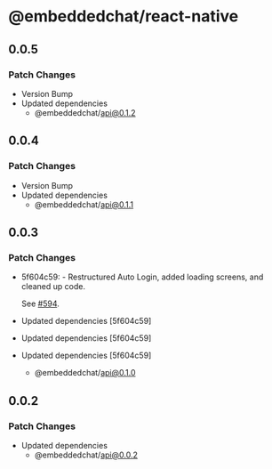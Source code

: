 # @embeddedchat/react-native

## 0.0.5

### Patch Changes

- Version Bump
- Updated dependencies
  - @embeddedchat/api@0.1.2

## 0.0.4

### Patch Changes

- Version Bump
- Updated dependencies
  - @embeddedchat/api@0.1.1

## 0.0.3

### Patch Changes

- 5f604c59: - Restructured Auto Login, added loading screens, and cleaned up code.

  See [#594](https://github.com/RocketChat/EmbeddedChat/pull/594).

- Updated dependencies [5f604c59]
- Updated dependencies [5f604c59]
- Updated dependencies [5f604c59]
  - @embeddedchat/api@0.1.0

## 0.0.2

### Patch Changes

- Updated dependencies
  - @embeddedchat/api@0.0.2
